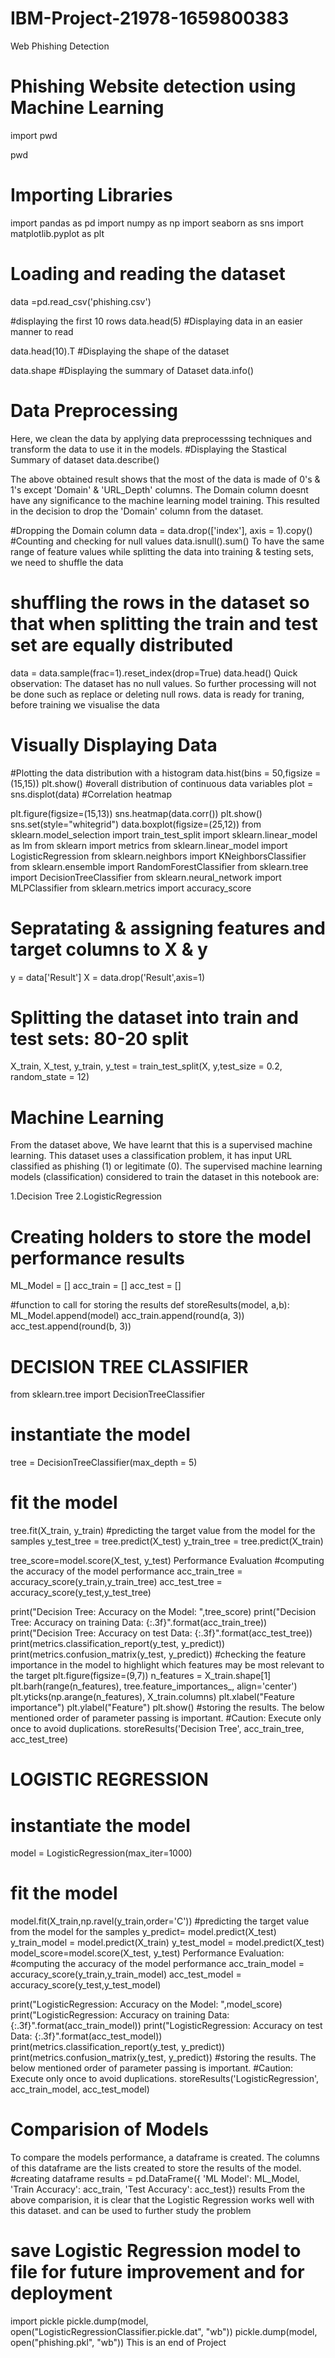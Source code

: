 # IBM-Project-21978-1659800383
Web Phishing Detection

# Phishing Website detection using Machine Learning
import pwd


pwd
# Importing Libraries
import pandas as pd
import numpy as np
import seaborn as sns
import matplotlib.pyplot as plt
# Loading and reading the dataset
data =pd.read_csv('phishing.csv')

#displaying the first 10 rows
data.head(5)
#Displaying data in an easier manner to read

data.head(10).T
#Displaying the shape of the dataset

data.shape
#Displaying the summary of Dataset
data.info()
# Data Preprocessing

Here, we clean the data by applying data preprocesssing techniques and transform the data to use it in the models.
#Displaying the Stastical Summary of dataset
data.describe()

The above obtained result shows that the most of the data is made of 0's & 1's except 'Domain' & 'URL_Depth' columns. The Domain column doesnt have any significance to the machine learning model training. This resulted in the decision to drop the 'Domain' column from the dataset.

#Dropping the Domain column
data = data.drop(['index'], axis = 1).copy()
#Counting and checking for null values
data.isnull().sum()
To have the same range of feature values while splitting the data into training & testing sets, we need to shuffle the data
# shuffling the rows in the dataset so that when splitting the train and test set are equally distributed
data = data.sample(frac=1).reset_index(drop=True)
data.head()
Quick observation: The dataset has no null values. So further processing will not be done such as replace or deleting null rows. data is ready for traning, before training we visualise the data
# Visually Displaying Data
#Plotting the data distribution with a histogram
data.hist(bins = 50,figsize = (15,15))
plt.show()
#overall distribution of continuous data variables
plot = sns.displot(data)
#Correlation heatmap

plt.figure(figsize=(15,13))
sns.heatmap(data.corr())
plt.show()
sns.set(style="whitegrid")
data.boxplot(figsize=(25,12))
from sklearn.model_selection import train_test_split
import sklearn.linear_model as lm
from sklearn import metrics
from sklearn.linear_model import LogisticRegression
from sklearn.neighbors import KNeighborsClassifier
from sklearn.ensemble import RandomForestClassifier
from sklearn.tree import DecisionTreeClassifier
from sklearn.neural_network import MLPClassifier
from sklearn.metrics import accuracy_score
# Sepratating & assigning features and target columns to X & y
y = data['Result']
X = data.drop('Result',axis=1)
# Splitting the dataset into train and test sets: 80-20 split

X_train, X_test, y_train, y_test = train_test_split(X, y,test_size = 0.2, random_state = 12)
# Machine Learning
From the dataset above, We have learnt that this is a supervised machine learning. This dataset uses a classification problem, it has input URL classified as phishing (1) or legitimate (0). The supervised machine learning models (classification) considered to train the dataset in this notebook are:

1.Decision Tree
2.LogisticRegression
# Creating holders to store the model performance results
ML_Model = []
acc_train = []
acc_test = []

#function to call for storing the results
def storeResults(model, a,b):
  ML_Model.append(model)
  acc_train.append(round(a, 3))
  acc_test.append(round(b, 3))
# DECISION TREE CLASSIFIER
from sklearn.tree import DecisionTreeClassifier

# instantiate the model 
tree = DecisionTreeClassifier(max_depth = 5)
# fit the model 
tree.fit(X_train, y_train)
#predicting the target value from the model for the samples
y_test_tree = tree.predict(X_test)
y_train_tree = tree.predict(X_train)

tree_score=model.score(X_test, y_test)
Performance Evaluation
#computing the accuracy of the model performance
acc_train_tree = accuracy_score(y_train,y_train_tree)
acc_test_tree = accuracy_score(y_test,y_test_tree)

print("Decision Tree: Accuracy on the Model: ",tree_score)
print("Decision Tree: Accuracy on training Data: {:.3f}".format(acc_train_tree))
print("Decision Tree: Accuracy on test Data: {:.3f}".format(acc_test_tree))
print(metrics.classification_report(y_test, y_predict))
print(metrics.confusion_matrix(y_test, y_predict))
#checking the feature importance in the model to highlight which features may be most relevant to the target
plt.figure(figsize=(9,7))
n_features = X_train.shape[1]
plt.barh(range(n_features), tree.feature_importances_, align='center')
plt.yticks(np.arange(n_features), X_train.columns)
plt.xlabel("Feature importance")
plt.ylabel("Feature")
plt.show()
#storing the results. The below mentioned order of parameter passing is important.
#Caution: Execute only once to avoid duplications.
storeResults('Decision Tree', acc_train_tree, acc_test_tree)
# LOGISTIC REGRESSION
# instantiate the model 
model = LogisticRegression(max_iter=1000)
# fit the model 
model.fit(X_train,np.ravel(y_train,order='C'))
#predicting the target value from the model for the samples
y_predict= model.predict(X_test)
y_train_model = model.predict(X_train)
y_test_model = model.predict(X_test)
model_score=model.score(X_test, y_test)
Performance Evaluation:
#computing the accuracy of the model performance
acc_train_model = accuracy_score(y_train,y_train_model)
acc_test_model = accuracy_score(y_test,y_test_model)

print("LogisticRegression: Accuracy on the Model: ",model_score)
print("LogisticRegression: Accuracy on training Data: {:.3f}".format(acc_train_model))
print("LogisticRegression: Accuracy on test Data: {:.3f}".format(acc_test_model))
print(metrics.classification_report(y_test, y_predict))
print(metrics.confusion_matrix(y_test, y_predict))
#storing the results. The below mentioned order of parameter passing is important.
#Caution: Execute only once to avoid duplications.
storeResults('LogisticRegression', acc_train_model, acc_test_model)
# Comparision of Models
To compare the models performance, a dataframe is created. The columns of this dataframe are the lists created to store the results of the model.
#creating dataframe
results = pd.DataFrame({ 'ML Model': ML_Model,    
    'Train Accuracy': acc_train,
    'Test Accuracy': acc_test})
results
From the above comparision, it is clear that the Logistic Regression works well with this dataset. and can be used to further study the problem
# save Logistic Regression model to file for future improvement and for deployment
import pickle
pickle.dump(model, open("LogisticRegressionClassifier.pickle.dat", "wb"))
pickle.dump(model, open("phishing.pkl", "wb"))
This is an end of Project
